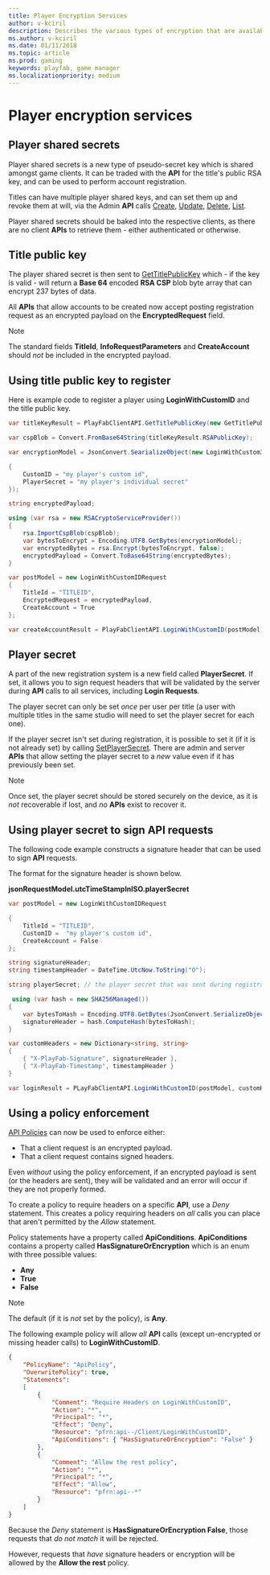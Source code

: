 ```yaml
---
title: Player Encryption Services
author: v-kciril
description: Describes the various types of encryption that are available.
ms.author: v-kciril
ms.date: 01/11/2018
ms.topic: article
ms.prod: gaming
keywords: playfab, game manager
ms.localizationpriority: medium
---
```


# Player encryption services

## Player shared secrets

Player shared secrets is a new type of pseudo-secret key which is shared amongst game clients. It can be traded with the **API** for the title's public RSA key, and can be used to perform account registration.

Titles can have multiple player shared keys, and can set them up and revoke them at will, via the Admin **API** calls [Create](xref:titleid.playfabapi.com.admin.authentication.createplayersharedsecret), [Update](xref:titleid.playfabapi.com.admin.authentication.updateplayersharedsecret), [Delete](xref:titleid.playfabapi.com.admin.authentication.deleteplayersharedsecret), [List](xref:titleid.playfabapi.com.admin.authentication.getplayersharedsecrets).

Player shared secrets should be baked into the respective clients, as there are no client **APIs** to retrieve them - either authenticated or otherwise.

## Title public key

The player shared secret is then sent to [GetTitlePublicKey](xref:titleid.playfabapi.com.client.authentication.gettitlepublickey) which - if the key is valid - will return a **Base 64** encoded **RSA CSP** blob byte array that can encrypt 237 bytes of data.

All **APIs** that allow accounts to be created now accept posting registration request as an encrypted payload on the **EncryptedRequest** field.

> [!NOTE]
> The standard fields **TitleId**, **InfoRequestParameters** and **CreateAccount** should *not* be included in the encrypted payload.

## Using title public key to register

Here is example code to register a player using **LoginWithCustomID** and the title public key.

```csharp
var titleKeyResult = PlayFabClientAPI.GetTitlePublicKey(new GetTitlePublicKeyRequest{ TitleId = "TITLE", TitleSharedSecret = "player shared secret" });

var cspBlob = Convert.FromBase64String(titleKeyResult.RSAPublicKey);

var encryptionModel = JsonConvert.SearializeObject(new LoginWithCustomIDRequest

{
    CustomID = "my player's custom id",
    PlayerSecret = "my player's individual secret"
});

string encryptedPayload;

using (var rsa = new RSACryptoServiceProvider())
{
    rsa.ImportCspBlob(cspBlob);
    var bytesToEncrypt = Encoding.UTF8.GetBytes(encryptionModel);
    var encryptedBytes = rsa.Encrypt(bytesToEncrypt, false);
    encryptedPayload = Convert.ToBase64String(encryptedBytes);
}

var postModel = new LoginWithCustomIDRequest
{
    TitleId = "TITLEID",
    EncryptedRequest = encryptedPayload,
    CreateAccount = True
};

var createAccountResult = PlayFabClientAPI.LoginWithCustomID(postModel);
```

## Player secret

A part of the new registration system is a new field called **PlayerSecret**. If set, it allows you to sign request headers that will be validated by the server during **API** calls to all services, including **Login Requests**.

The player secret can only be set *once* per user per title (a user with multiple titles in the same studio will need to set the player secret for each one).

If the player secret isn't set during registration, it is possible to set it (if it is not already set) by calling [SetPlayerSecret](xref:titleid.playfabapi.com.client.authentication.setplayersecret). There are admin and server **APIs** that allow setting the player secret to a *new* value even if it has previously been set.

> [!NOTE]
> Once set, the player secret should be stored securely on the device, as it is *not* recoverable if lost, and *no* **APIs** exist to recover it.

## Using player secret to sign API requests

The following code example constructs a signature header that can be used to sign **API** requests.

The format for the signature header is shown below.

 **jsonRequestModel.utcTimeStampInISO.playerSecret**

```csharp
var postModel = new LoginWithCustomIDRequest

{
    TitleId = "TITLEID",
    CustomID =  "my player's custom id",
    CreateAccount = False
};

string signatureHeader;
string timestampHeader = DateTime.UtcNow.ToString("O");

string playerSecret; // the player secret that was sent during registration.

 using (var hash = new SHA256Managed())
{
    var bytesToHash = Encoding.UTF8.GetBytes(JsonConvert.SerializeObject(postModel)+"." + timestampHeader + "." + playerSecret);
    signatureHeader = hash.ComputeHash(bytesToHash);
}

var customHeaders = new Dictionary<string, string>
{
    { "X-PlayFab-Signature", signatureHeader },
    { "X-PlayFab-Timestamp", timestampHeader }
}

var loginResult = PLayFabClientAPI.LoginWithCustomID(postModel, customHeaders);
```

## Using a policy enforcement

[API Policies](https://playfab.com/blog/permission-policies/) can now be used to enforce either:

- That a client request is an encrypted payload.
- That a client request contains signed headers.

Even *without* using the policy enforcement, if an encrypted payload is sent (or the headers are sent), they will be validated and an error will occur if they are not properly formed.

To create a policy to require headers on a specific **API**, use a *Deny* statement. This creates a policy requiring headers on *all* calls you can place that aren't permitted by the *Allow* statement.

Policy statements have a property called **ApiConditions**. **ApiConditions** contains a property called **HasSignatureOrEncryption** which is an enum with three possible values:

- **Any**
- **True**
- **False**

>[!NOTE]
> The default (if it is *not* set by the policy), is **Any**.

The following example policy will allow *all* **API** calls (except un-encrypted or missing header calls) to **LoginWithCustomID**.

```json
{
	"PolicyName": "ApiPolicy",
	"OverwritePolicy": true,
	"Statements":
	[
		{
			"Comment": "Require Headers on LoginWithCustomID",
			"Action": "*",
			"Principal": "*",
			"Effect": "Deny",
			"Resource": "pfrn:api--/Client/LoginWithCustomID",
			"ApiConditions": { "HasSignatureOrEncryption": "False" }
		},
		{
			"Comment": "Allow the rest policy",
			"Action": "*",
			"Principal": "*",
			"Effect": "Allow",
			"Resource": "pfrn:api--*"
		}
	]
}
```

Because the *Deny* statement is **HasSignatureOrEncryption False**, those requests that *do not match* it will be rejected.

However, requests that *have* signature headers or encryption will be allowed by the **Allow the rest** policy.
